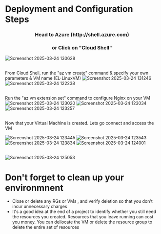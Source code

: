<h1>Deployment and Configuration Steps</h1>
<h3 align="center"> Head to Azure (http://shell.azure.com)</h3>
<h3 align="center"> or Click on "Cloud Shell" </h3>

![Screenshot 2025-03-24 130628](https://github.com/user-attachments/assets/b2801f75-370b-48a8-aa9a-949fd03cfb4e)
<br>
<br/>

From Cloud Shell, run the "az vm create" command & specify your own parameters & VM name (EL-LinuxVM)
![Screenshot 2025-03-24 131246](https://github.com/user-attachments/assets/7d91c0e5-204f-479d-bcee-76710b779827)
![Screenshot 2025-03-24 122238](https://github.com/user-attachments/assets/12800021-18dd-4ec0-8bcc-10790eda7702)
<br>
<br/>

Run the "az vm extension set" command to configure Nginx on your VM
![Screenshot 2025-03-24 123020](https://github.com/user-attachments/assets/0b6ce0d3-bb5b-4a7e-b26f-52e0332fb067)
![Screenshot 2025-03-24 123034](https://github.com/user-attachments/assets/193465f3-d2cb-4875-81fc-fcb35fa4d9fa)
![Screenshot 2025-03-24 123257](https://github.com/user-attachments/assets/283412b8-40da-4ce8-aed2-eb8c934036fd)
<br>
<br/>

Now that your Virtual Machine is created. Lets go connect and access the VM

![Screenshot 2025-03-24 123445](https://github.com/user-attachments/assets/179c2b64-10de-4f93-92a1-a8cff3977547)
![Screenshot 2025-03-24 123543](https://github.com/user-attachments/assets/3d601584-42e8-48a8-b556-37b89d6fab9f)
![Screenshot 2025-03-24 123834](https://github.com/user-attachments/assets/9ef79c60-a955-4d77-b852-1160bbcb066d)
![Screenshot 2025-03-24 124001](https://github.com/user-attachments/assets/9067480a-f7f3-4363-a89f-a6d40579f0c4)
<br>
<br/>

![Screenshot 2025-03-24 125053](https://github.com/user-attachments/assets/ac4f384f-b589-44cf-91a8-ff437cdac0fe)

<h1>
  Don't forget to clean up your environmnent
</h1>

- Close or delete any RGs or VMs , and verify deletion so that you don't incur unnecessary charges
- It's a good idea at the end of a project to identify whether you still need the resources you created. Resources that you leave running can cost you money. You can dellocate the VM or delete the resource group to delete the entire set of resources









